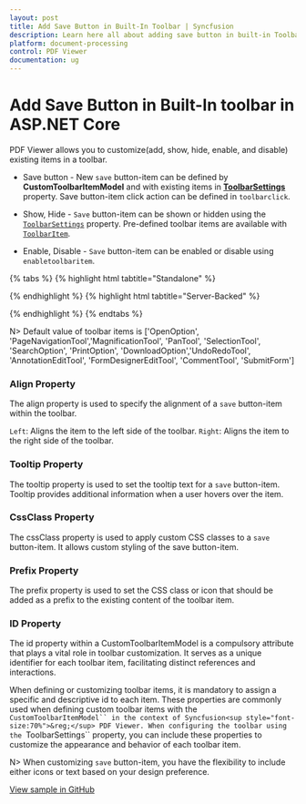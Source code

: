 ```yaml
---
layout: post
title: Add Save Button in Built-In Toolbar | Syncfusion
description: Learn here all about adding save button in built-in Toolbar in Syncfusion ASP.NET Core Pdfviewer component of Syncfusion Essential JS 2 and more.
platform: document-processing
control: PDF Viewer
documentation: ug
---
```


# Add Save Button in Built-In toolbar in ASP.NET Core

PDF Viewer allows you to customize(add, show, hide, enable, and disable) existing items in a toolbar.

* Save button - New `save` button-item can be defined by **CustomToolbarItemModel** and with existing items in [**ToolbarSettings**](https://help.syncfusion.com/cr/aspnetcore-js2/Syncfusion.EJ2.PdfViewer.PdfViewerToolbarSettings.html) property. Save button-item click action can be defined in `toolbarclick`.

* Show, Hide - `Save` button-item can be shown or hidden using the [`ToolbarSettings`](https://help.syncfusion.com/cr/aspnetcore-js2/Syncfusion.EJ2.PdfViewer.PdfViewerToolbarSettings.html) property. Pre-defined toolbar items are available with [`ToolbarItem`](https://help.syncfusion.com/cr/aspnetcore-js2/Syncfusion.EJ2.PdfViewer.PdfViewerToolbarSettings.html#Syncfusion_EJ2_PdfViewer_PdfViewerToolbarSettings_ToolbarItems).

* Enable, Disable - `Save` button-item can be enabled or disable using `enabletoolbaritem`.

{% tabs %}
{% highlight html tabtitle="Standalone" %}

<div>
    <ejs-pdfviewer id="pdfviewer"
                   style="width:1350px;height:100%"
                   documentPath="https://cdn.syncfusion.com/content/pdf/pdf-succinctly.pdf"
                   resourceUrl='https://cdn.syncfusion.com/ej2/24.1.41/dist/ej2-pdfviewer-lib'
                   toolbarClick="toolbarClick">
    </ejs-pdfviewer>
</div>

<script type="text/javascript">
    window.onload = function () {
        var pdfViewer = document.getElementById('pdfviewer').ej2_instances[0];
        var toolItem1 = {
            prefixIcon: 'e-icons e-save',
            id: 'download',
            text: 'Save',
            tooltipText: 'Save Button',
            align: 'left'
        };
        pdfViewer.toolbarSettings = {
            showTooltip: true,
            toolbarItems: ['OpenOption', toolItem1, 'PageNavigationTool', 'MagnificationTool', 'PanTool', 'SelectionTool', 'SearchOption', 'PrintOption', 'UndoRedoTool', 'AnnotationEditTool', 'FormDesignerEditTool', 'CommentTool', 'SubmitForm']
        };
        function onCreate() {
            this.addIcon('prepend', 'e-icons e-search');
        }
    }

    // Define the toolbarClick event handler
    function toolbarClick(args) {
        var pdfViewer = document.getElementById('pdfviewer').ej2_instances[0];

        if (args.item && args.item.id === 'download') {
            pdfViewer.download();
        }
    }

</script>

{% endhighlight %}
{% highlight html tabtitle="Server-Backed" %}

<div>
    <ejs-pdfviewer id="pdfviewer"
                   style="width:1350px;height:100%"
                   documentPath="https://cdn.syncfusion.com/content/pdf/pdf-succinctly.pdf"
                   serviceUrl="/api/PdfViewer"
                   toolbarClick="toolbarClick">
    </ejs-pdfviewer>
</div>

<script type="text/javascript">
    window.onload = function () {
        var pdfViewer = document.getElementById('pdfviewer').ej2_instances[0];
        var toolItem1 = {
            prefixIcon: 'e-icons e-save',
            id: 'download',
            text: 'Save',
            tooltipText: 'Save Button',
            align: 'left'
        };
        pdfViewer.toolbarSettings = {
            showTooltip: true,
            toolbarItems: ['OpenOption', toolItem1, 'PageNavigationTool', 'MagnificationTool', 'PanTool', 'SelectionTool', 'SearchOption', 'PrintOption', 'UndoRedoTool', 'AnnotationEditTool', 'FormDesignerEditTool', 'CommentTool', 'SubmitForm']
        };
        function onCreate() {
            this.addIcon('prepend', 'e-icons e-search');
        }
    }

    // Define the toolbarClick event handler
    function toolbarClick(args) {
        var pdfViewer = document.getElementById('pdfviewer').ej2_instances[0];

        if (args.item && args.item.id === 'download') {
            pdfViewer.download();
        }
    }

</script>

{% endhighlight %}
{% endtabs %}

N> Default value of toolbar items is ['OpenOption', 'PageNavigationTool','MagnificationTool', 'PanTool', 'SelectionTool', 'SearchOption', 'PrintOption', 'DownloadOption','UndoRedoTool', 'AnnotationEditTool', 'FormDesignerEditTool', 'CommentTool', 'SubmitForm']

### Align Property

The align property is used to specify the alignment of a `save` button-item within the toolbar.

`Left`: Aligns the item to the left side of the toolbar.
`Right`: Aligns the item to the right side of the toolbar.

### Tooltip Property

The tooltip property is used to set the tooltip text for a `save` button-item. Tooltip provides additional information when a user hovers over the item.

### CssClass Property

The cssClass property is used to apply custom CSS classes to a `save` button-item. It allows custom styling of the save button-item.

### Prefix Property

The prefix property is used to set the CSS class or icon that should be added as a prefix to the existing content of the toolbar item.

### ID Property

The id property within a CustomToolbarItemModel is a compulsory attribute that plays a vital role in toolbar customization. It serves as a unique identifier for each toolbar item, facilitating distinct references and interactions.

When defining or customizing toolbar items, it is mandatory to assign a specific and descriptive id to each item.
These properties are commonly used when defining custom toolbar items with the `CustomToolbarItemModel`` in the context of Syncfusion<sup style="font-size:70%">&reg;</sup> PDF Viewer. When configuring the toolbar using the `ToolbarSettings`` property, you can include these properties to customize the appearance and behavior of each toolbar item.

N> When customizing `save` button-item, you have the flexibility to include either icons or text based on your design preference.

[View sample in GitHub](https://github.com/SyncfusionExamples/asp-core-pdf-viewer-examples/tree/master/How%20to)